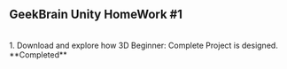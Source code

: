GeekBrain Unity HomeWork #1
-----------------------------------
<br> 
1. Download and explore how 3D Beginner: Complete Project is designed. **Completed**
